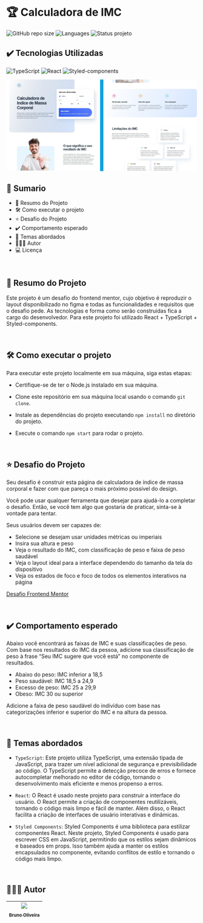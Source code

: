 # 🏆 Calculadora de IMC
![GitHub repo size](https://img.shields.io/github/repo-size/BrunoOliveira16/body-mass-index-calculator?style=for-the-badge)
![Languages](https://img.shields.io/github/languages/count/BrunoOliveira16/body-mass-index-calculator?style=for-the-badge)
![Status projeto](https://img.shields.io/badge/STATUS-CONCLUIDO-GREEN?style=for-the-badge)

## ✔️ Tecnologias Utilizadas
![TypeScript](https://img.shields.io/badge/TypeScript-007ACC?style=for-the-badge&logo=typescript&logoColor=white)
![React](https://img.shields.io/badge/React-20232A?style=for-the-badge&logo=react&logoColor=61DAFB)
![Styled-components](https://img.shields.io/badge/styled--components-DB7093?style=for-the-badge&logo=styled-components&logoColor=white)

<img src="./src/assets/screenshot.jpg" alt="screenshot do projeto" />

<br>

## 📎 Sumario

- 📌 Resumo do Projeto
- 🛠️ Como executar o projeto
- ⭐ Desafio do Projeto
- ✔️ Comportamento esperado
- 📂 Temas abordados
- 🙋🏻‍♂️ Autor
- 💻 Licença

<br>

## 📌 Resumo do Projeto
Este projeto é um desafio do frontend mentor, cujo objetivo é reproduzir o layout disponibilizado no figma e todas as funcionalidades e requisitos que o desafio pede. As tecnologias e forma como serão construidas fica a cargo do desenvolvedor. Para este projeto foi utilizado React + TypeScript + Styled-components.

<br>

## 🛠️ Como executar o projeto
Para executar este projeto localmente em sua máquina, siga estas etapas:

- Certifique-se de ter o Node.js instalado em sua máquina.

- Clone este repositório em sua máquina local usando o comando ``git clone``.

- Instale as dependências do projeto executando ``npm install`` no diretório do projeto.

- Execute o comando ``npm start`` para rodar o projeto.

<br>

## ⭐ Desafio do Projeto
Seu desafio é construir esta página de calculadora de índice de massa corporal e fazer com que pareça o mais próximo possível do design.

Você pode usar qualquer ferramenta que desejar para ajudá-lo a completar o desafio. Então, se você tem algo que gostaria de praticar, sinta-se à vontade para tentar.

Seus usuários devem ser capazes de:

- Selecione se desejam usar unidades métricas ou imperiais
- Insira sua altura e peso
- Veja o resultado do IMC, com classificação de peso e faixa de peso saudável
- Veja o layout ideal para a interface dependendo do tamanho da tela do dispositivo
- Veja os estados de foco e foco de todos os elementos interativos na página

[Desafio Frontend Mentor](https://www.frontendmentor.io/challenges/body-mass-index-calculator-brrBkfSz1T)

<br>

## ✔️ Comportamento esperado
Abaixo você encontrará as faixas de IMC e suas classificações de peso. Com base nos resultados do IMC da pessoa, adicione sua classificação de peso à frase “Seu IMC sugere que você está” no componente de resultados.

- Abaixo do peso: IMC inferior a 18,5
- Peso saudável: IMC 18,5 a 24,9
- Excesso de peso: IMC 25 a 29,9
- Obeso: IMC 30 ou superior

Adicione a faixa de peso saudável do indivíduo com base nas categorizações inferior e superior do IMC e na altura da pessoa.

<br>

## 📂 Temas abordados
- ``TypeScript``: Este projeto utiliza TypeScript, uma extensão tipada de JavaScript, para trazer um nível adicional de segurança e previsibilidade ao código. O TypeScript permite a detecção precoce de erros e fornece autocompletar melhorado no editor de código, tornando o desenvolvimento mais eficiente e menos propenso a erros.

- ``React``: O React é usado neste projeto para construir a interface do usuário. O React permite a criação de componentes reutilizáveis, tornando o código mais limpo e fácil de manter. Além disso, o React facilita a criação de interfaces de usuário interativas e dinâmicas.

- ``Styled Components``: Styled Components é uma biblioteca para estilizar componentes React. Neste projeto, Styled Components é usado para escrever CSS em JavaScript, permitindo que os estilos sejam dinâmicos e baseados em props. Isso também ajuda a manter os estilos encapsulados no componente, evitando conflitos de estilo e tornando o código mais limpo.

<br>

## 🙋🏻‍♂️ Autor

| [<img src="https://avatars.githubusercontent.com/u/103857382?v=4" width=115><br><sub>Bruno Oliveira</sub>](https://github.com/BrunoOliveira16) |
| :---: |
